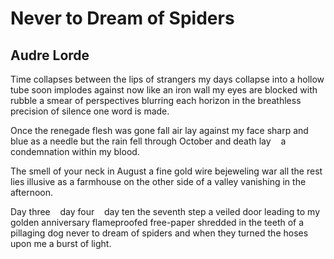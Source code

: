 # Never to Dream of Spiders
## Audre Lorde
Time collapses between the lips of strangers
my days collapse into a hollow tube
soon implodes against now
like an iron wall
my eyes are blocked with rubble
a smear of perspectives
blurring each horizon
in the breathless precision of silence
one word is made.

Once the renegade flesh was gone
fall air lay against my face
sharp and blue as a needle
but the rain fell through October
and death lay    a condemnation
within my blood.

The smell of your neck in August
a fine gold wire bejeweling war
all the rest lies
illusive as a farmhouse
on the other side of a valley
vanishing in the afternoon.

Day three    day four    day ten
the seventh step
a veiled door leading to my golden anniversary
flameproofed free-paper shredded
in the teeth of a pillaging dog
never to dream of spiders
and when they turned the hoses upon me
a burst of light.